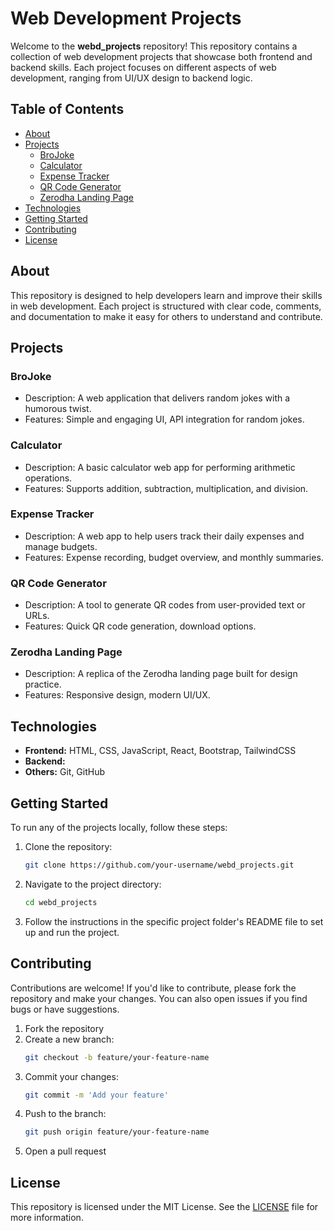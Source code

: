 # Web Development Projects

Welcome to the **webd_projects** repository! This repository contains a collection of web development projects that showcase both frontend and backend skills. Each project focuses on different aspects of web development, ranging from UI/UX design to backend logic.

## Table of Contents

- [About](#about)
- [Projects](#projects)
  - [BroJoke](#brojoke)
  - [Calculator](#calculator)
  - [Expense Tracker](#expense-tracker)
  - [QR Code Generator](#qr-code-generator)
  - [Zerodha Landing Page](#zerodha-landing-page)
- [Technologies](#technologies)
- [Getting Started](#getting-started)
- [Contributing](#contributing)
- [License](#license)

## About

This repository is designed to help developers learn and improve their skills in web development. Each project is structured with clear code, comments, and documentation to make it easy for others to understand and contribute. 

## Projects

### BroJoke
- Description: A web application that delivers random jokes with a humorous twist.
- Features: Simple and engaging UI, API integration for random jokes.

### Calculator
- Description: A basic calculator web app for performing arithmetic operations.
- Features: Supports addition, subtraction, multiplication, and division.

### Expense Tracker
- Description: A web app to help users track their daily expenses and manage budgets.
- Features: Expense recording, budget overview, and monthly summaries.

### QR Code Generator
- Description: A tool to generate QR codes from user-provided text or URLs.
- Features: Quick QR code generation, download options.

### Zerodha Landing Page
- Description: A replica of the Zerodha landing page built for design practice.
- Features: Responsive design, modern UI/UX.

## Technologies

- **Frontend:** HTML, CSS, JavaScript, React, Bootstrap, TailwindCSS
- **Backend:**
- **Others:** Git, GitHub

## Getting Started

To run any of the projects locally, follow these steps:

1. Clone the repository:
   ```bash
   git clone https://github.com/your-username/webd_projects.git
   ```
2. Navigate to the project directory:
   ```bash
   cd webd_projects
   ```
3. Follow the instructions in the specific project folder's README file to set up and run the project.

## Contributing

Contributions are welcome! If you'd like to contribute, please fork the repository and make your changes. You can also open issues if you find bugs or have suggestions.

1. Fork the repository
2. Create a new branch:
   ```bash
   git checkout -b feature/your-feature-name
   ```
3. Commit your changes:
   ```bash
   git commit -m 'Add your feature'
   ```
4. Push to the branch:
   ```bash
   git push origin feature/your-feature-name
   ```
5. Open a pull request

## License

This repository is licensed under the MIT License. See the [LICENSE](LICENSE) file for more information.
